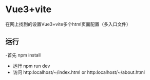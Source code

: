 # Vue3+vite
在网上找到的设置Vue3+vite多个html页面配置（多入口文件）

## 运行
-首先 npm install
- 运行 npm run dev
- 访问 http:localhost/~/index.html or http:localhost/~/about.html


